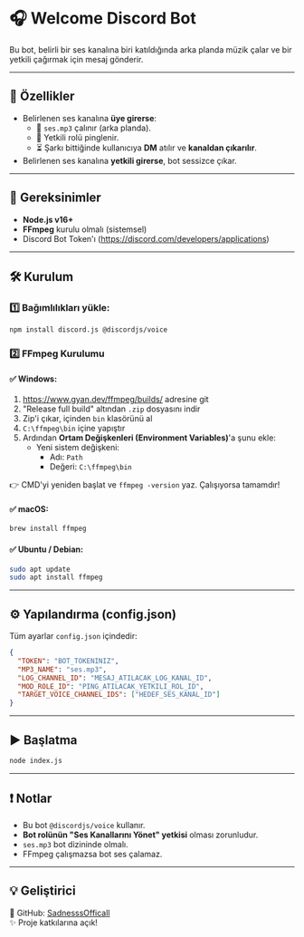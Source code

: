 
# 🎧 Welcome Discord Bot

Bu bot, belirli bir ses kanalına biri katıldığında arka planda müzik çalar ve bir yetkili çağırmak için mesaj gönderir.

---

## 🚀 Özellikler

- Belirlenen ses kanalına **üye girerse**:
  - 🎵 `ses.mp3` çalınır (arka planda).
  - 🚨 Yetkili rolü pinglenir.
  - ⏳ Şarkı bittiğinde kullanıcıya **DM** atılır ve **kanaldan çıkarılır**.
- Belirlenen ses kanalına **yetkili girerse**, bot sessizce çıkar.

---

## 🧰 Gereksinimler

- **Node.js v16+**
- **FFmpeg** kurulu olmalı (sistemsel)
- Discord Bot Token'ı (https://discord.com/developers/applications)

---

## 🛠 Kurulum

### 1️⃣ Bağımlılıkları yükle:

```bash
npm install discord.js @discordjs/voice
```

### 2️⃣ FFmpeg Kurulumu

#### ✅ Windows:

1. https://www.gyan.dev/ffmpeg/builds/ adresine git  
2. "Release full build" altından `.zip` dosyasını indir  
3. Zip'i çıkar, içinden `bin` klasörünü al  
4. `C:\ffmpeg\bin` içine yapıştır  
5. Ardından **Ortam Değişkenleri (Environment Variables)**'a şunu ekle:
   - Yeni sistem değişkeni:  
     - Adı: `Path`
     - Değeri: `C:\ffmpeg\bin`

👉 CMD'yi yeniden başlat ve `ffmpeg -version` yaz. Çalışıyorsa tamamdır!

#### ✅ macOS:

```bash
brew install ffmpeg
```

#### ✅ Ubuntu / Debian:

```bash
sudo apt update
sudo apt install ffmpeg
```

---

## ⚙️ Yapılandırma (config.json)

Tüm ayarlar `config.json` içindedir:

```json
{
  "TOKEN": "BOT_TOKENINIZ",
  "MP3_NAME": "ses.mp3",
  "LOG_CHANNEL_ID": "MESAJ_ATILACAK_LOG_KANAL_ID",
  "MOD_ROLE_ID": "PING_ATILACAK_YETKILI_ROL_ID",
  "TARGET_VOICE_CHANNEL_IDS": ["HEDEF_SES_KANAL_ID"]
}
```

---

## ▶️ Başlatma

```bash
node index.js
```

---

## ❗ Notlar

- Bu bot `@discordjs/voice` kullanır.  
- **Bot rolünün "Ses Kanallarını Yönet" yetkisi** olması zorunludur.  
- `ses.mp3` bot dizininde olmalı.  
- FFmpeg çalışmazsa bot ses çalamaz.

---

## 💡 Geliştirici

📁 GitHub: [SadnesssOfficall](https://github.com/sadnesssofficall)  
✨ Proje katkılarına açık!
